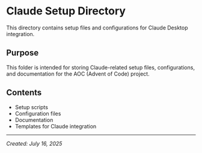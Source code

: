 # Claude Setup Directory

This directory contains setup files and configurations for Claude Desktop integration.

## Purpose
This folder is intended for storing Claude-related setup files, configurations, and documentation for the AOC (Advent of Code) project.

## Contents
- Setup scripts
- Configuration files
- Documentation
- Templates for Claude integration

---
*Created: July 16, 2025*
